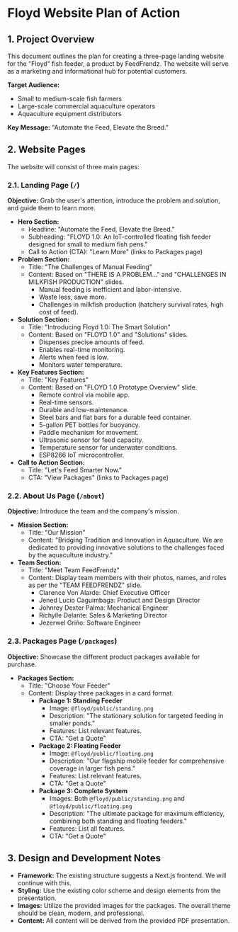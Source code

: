 # Floyd Website Plan of Action

## 1. Project Overview

This document outlines the plan for creating a three-page landing website for the "Floyd" fish feeder, a product by FeedFrendz. The website will serve as a marketing and informational hub for potential customers.

**Target Audience:**
*   Small to medium-scale fish farmers
*   Large-scale commercial aquaculture operators
*   Aquaculture equipment distributors

**Key Message:** "Automate the Feed, Elevate the Breed."

## 2. Website Pages

The website will consist of three main pages:

### 2.1. Landing Page (`/`)

**Objective:** Grab the user's attention, introduce the problem and solution, and guide them to learn more.

*   **Hero Section:**
    *   Headline: "Automate the Feed, Elevate the Breed."
    *   Subheading: "FLOYD 1.0: An IoT-controlled floating fish feeder designed for small to medium fish pens."
    *   Call to Action (CTA): "Learn More" (links to Packages page)
*   **Problem Section:**
    *   Title: "The Challenges of Manual Feeding"
    *   Content: Based on "THERE IS A PROBLEM..." and "CHALLENGES IN MILKFISH PRODUCTION" slides.
        *   Manual feeding is inefficient and labor-intensive.
        *   Waste less, save more.
        *   Challenges in milkfish production (hatchery survival rates, high cost of feed).
*   **Solution Section:**
    *   Title: "Introducing Floyd 1.0: The Smart Solution"
    *   Content: Based on "FLOYD 1.0" and "Solutions" slides.
        *   Dispenses precise amounts of feed.
        *   Enables real-time monitoring.
        *   Alerts when feed is low.
        *   Monitors water temperature.
*   **Key Features Section:**
    *   Title: "Key Features"
    *   Content: Based on "FLOYD 1.0 Prototype Overview" slide.
        *   Remote control via mobile app.
        *   Real-time sensors.
        *   Durable and low-maintenance.
        *   Steel bars and flat bars for a durable feed container.
        *   5-gallon PET bottles for buoyancy.
        *   Paddle mechanism for movement.
        *   Ultrasonic sensor for feed capacity.
        *   Temperature sensor for underwater conditions.
        *   ESP8266 IoT microcontroller.
*   **Call to Action Section:**
    *   Title: "Let's Feed Smarter Now."
    *   CTA: "View Packages" (links to Packages page)

### 2.2. About Us Page (`/about`)

**Objective:** Introduce the team and the company's mission.

*   **Mission Section:**
    *   Title: "Our Mission"
    *   Content: "Bridging Tradition and Innovation in Aquaculture. We are dedicated to providing innovative solutions to the challenges faced by the aquaculture industry."
*   **Team Section:**
    *   Title: "Meet Team FeedFrendz"
    *   Content: Display team members with their photos, names, and roles as per the "TEAM FEEDFRENDZ" slide.
        *   Clarence Von Alarde: Chief Executive Officer
        *   Jened Lucio Caguimbaga: Product and Design Director
        *   Johnrey Dexter Palma: Mechanical Engineer
        *   Richylle Delante: Sales & Marketing Director
        *   Jezerwel Griño: Software Engineer

### 2.3. Packages Page (`/packages`)

**Objective:** Showcase the different product packages available for purchase.

*   **Packages Section:**
    *   Title: "Choose Your Feeder"
    *   Content: Display three packages in a card format.
        *   **Package 1: Standing Feeder**
            *   Image: `@floyd/public/standing.png`
            *   Description: "The stationary solution for targeted feeding in smaller ponds."
            *   Features: List relevant features.
            *   CTA: "Get a Quote"
        *   **Package 2: Floating Feeder**
            *   Image: `@floyd/public/floating.png`
            *   Description: "Our flagship mobile feeder for comprehensive coverage in larger fish pens."
            *   Features: List relevant features.
            *   CTA: "Get a Quote"
        *   **Package 3: Complete System**
            *   Images: Both `@floyd/public/standing.png` and `@floyd/public/floating.png`
            *   Description: "The ultimate package for maximum efficiency, combining both standing and floating feeders."
            *   Features: List all features.
            *   CTA: "Get a Quote"

## 3. Design and Development Notes

*   **Framework:** The existing structure suggests a Next.js frontend. We will continue with this.
*   **Styling:** Use the existing color scheme and design elements from the presentation.
*   **Images:** Utilize the provided images for the packages. The overall theme should be clean, modern, and professional.
*   **Content:** All content will be derived from the provided PDF presentation.
